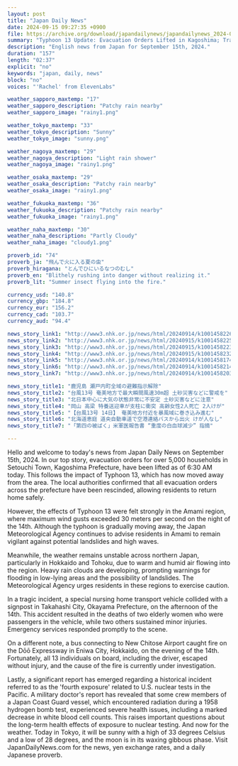 ```yaml
---
layout: post
title: "Japan Daily News"
date: 2024-09-15 09:27:35 +0900
file: https://archive.org/download/japandailynews/japandailynews_2024-09-15.mp3
summary: "Typhoon 13 Update: Evacuation Orders Lifted in Kagoshima; Tragic Accident in Okayama, & more…"
description: "English news from Japan for September 15th, 2024."
duration: "157"
length: "02:37"
explicit: "no"
keywords: "japan, daily, news"
block: "no"
voices: "'Rachel' from ElevenLabs"

weather_sapporo_maxtemp: "17"
weather_sapporo_description: "Patchy rain nearby"
weather_sapporo_image: "rainy1.png"

weather_tokyo_maxtemp: "33"
weather_tokyo_description: "Sunny"
weather_tokyo_image: "sunny.png"

weather_nagoya_maxtemp: "29"
weather_nagoya_description: "Light rain shower"
weather_nagoya_image: "rainy1.png"

weather_osaka_maxtemp: "29"
weather_osaka_description: "Patchy rain nearby"
weather_osaka_image: "rainy1.png"

weather_fukuoka_maxtemp: "36"
weather_fukuoka_description: "Patchy rain nearby"
weather_fukuoka_image: "rainy1.png"

weather_naha_maxtemp: "30"
weather_naha_description: "Partly Cloudy"
weather_naha_image: "cloudy1.png"

proverb_id: "74"
proverb_ja: "飛んで火に入る夏の虫"
proverb_hiragana: "とんでひにいるなつのむし"
proverb_en: "Blithely rushing into danger without realizing it."
proverb_lit: "Summer insect flying into the fire."

currency_usd: "140.8"
currency_gbp: "184.8"
currency_eur: "156.2"
currency_cad: "103.7"
currency_aud: "94.4"

news_story_link1: "http://www3.nhk.or.jp/news/html/20240914/k10014582261000.html"
news_story_link2: "http://www3.nhk.or.jp/news/html/20240915/k10014582251000.html"
news_story_link3: "http://www3.nhk.or.jp/news/html/20240915/k10014582231000.html"
news_story_link4: "http://www3.nhk.or.jp/news/html/20240915/k10014582321000.html"
news_story_link5: "http://www3.nhk.or.jp/news/html/20240914/k10014581741000.html"
news_story_link6: "http://www3.nhk.or.jp/news/html/20240914/k10014582141000.html"
news_story_link7: "http://www3.nhk.or.jp/news/html/20240914/k10014582031000.html"

news_story_title1: "鹿児島 瀬戸内町全域の避難指示解除"
news_story_title2: "台風13号 奄美地方で最大瞬間風速30m超 土砂災害などに警戒を"
news_story_title3: "北日本中心に大気の状態非常に不安定 土砂災害などに注意"
news_story_title4: "岡山 高梁 特養送迎車が支柱に衝突 高齢女性2人死亡 2人けが"
news_story_title5: "【台風13号 14日】 奄美地方付近を暴風域に巻き込み進む"
news_story_title6: "北海道恵庭 道央自動車道で空港連絡バスから出火 けが人なし"
news_story_title7: "「第四の被ばく」米軍医報告書 “重度の白血球減少” 指摘"

---
```


Hello and welcome to today's news from Japan Daily News on September 15th, 2024. In our top story, evacuation orders for over 5,000 households in Setouchi Town, Kagoshima Prefecture, have been lifted as of 6:30 AM today. This follows the impact of Typhoon 13, which has now moved away from the area. The local authorities confirmed that all evacuation orders across the prefecture have been rescinded, allowing residents to return home safely.

However, the effects of Typhoon 13 were felt strongly in the Amami region, where maximum wind gusts exceeded 30 meters per second on the night of the 14th. Although the typhoon is gradually moving away, the Japan Meteorological Agency continues to advise residents in Amami to remain vigilant against potential landslides and high waves.

Meanwhile, the weather remains unstable across northern Japan, particularly in Hokkaido and Tohoku, due to warm and humid air flowing into the region. Heavy rain clouds are developing, prompting warnings for flooding in low-lying areas and the possibility of landslides. The Meteorological Agency urges residents in these regions to exercise caution.

In a tragic incident, a special nursing home transport vehicle collided with a signpost in Takahashi City, Okayama Prefecture, on the afternoon of the 14th. This accident resulted in the deaths of two elderly women who were passengers in the vehicle, while two others sustained minor injuries. Emergency services responded promptly to the scene.

On a different note, a bus connecting to New Chitose Airport caught fire on the Dōō Expressway in Eniwa City, Hokkaido, on the evening of the 14th. Fortunately, all 13 individuals on board, including the driver, escaped without injury, and the cause of the fire is currently under investigation.

Lastly, a significant report has emerged regarding a historical incident referred to as the 'fourth exposure' related to U.S. nuclear tests in the Pacific. A military doctor's report has revealed that some crew members of a Japan Coast Guard vessel, which encountered radiation during a 1958 hydrogen bomb test, experienced severe health issues, including a marked decrease in white blood cell counts. This raises important questions about the long-term health effects of exposure to nuclear testing. And now for the weather. Today in Tokyo, it will be sunny with a high of 33 degrees Celsius and a low of 28 degrees, and the moon is in its waxing gibbous phase.  Visit JapanDailyNews.com for the news, yen exchange rates, and a daily Japanese proverb.
